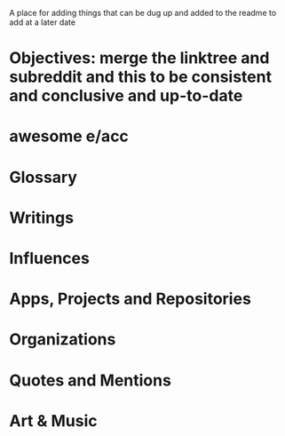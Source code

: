 A place for adding things that can be dug up and added to the readme to add at a later date

# Objectives: merge the linktree and subreddit and this to be consistent and conclusive and up-to-date




# awesome e/acc

# Glossary

# Writings


# Influences

# Apps, Projects and Repositories

# Organizations

# Quotes and Mentions

# Art & Music